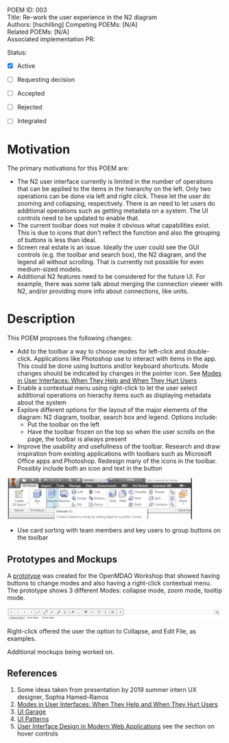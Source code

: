 POEM ID: 003  
Title: Re-work the user experience in the N2 diagram  
Authors: [hschilling]
Competing POEMs: [N/A]  
Related POEMs: [N/A]  
Associated implementation PR:

Status:

- [x] Active
- [ ] Requesting decision
- [ ] Accepted
- [ ] Rejected
- [ ] Integrated


Motivation
==========
The primary motivations for this POEM are:

* The N2 user interface currently is limited in the number of operations that can be applied to the items in the 
hierarchy on the left. Only two
operations can be done via left and right click. These let the user do zooming and collapsing, respectively. There
is an need to let users do additional operations such as getting metadata on a system. The UI controls need 
to be updated to enable that.
* The current toolbar does not make it obvious what capabilities exist. This is due to icons that don't reflect the
function and also the grouping of buttons is less than ideal.
* Screen real estate is an issue. Ideally the user could see the GUI controls (e.g. the toolbar and search box), 
the N2 diagram,
and the legend all without scrolling. That is currently not possible for even medium-sized models.
* Additional N2 features need to be considered for the future UI. For example, there was some talk about
 merging the connection viewer with N2, and/or providing more info about connections, like units.

Description
===========

This POEM proposes the following changes:

* Add to the toolbar a way to choose modes for left-click and double-click. Applications like Photoshop use 
to interact with items in the app. This could be done using buttons and/or keyboard shortcuts. Mode changes
should be indicated by changes in the pointer icon. See [Modes in User Interfaces: When They Help and When They Hurt Users][1]
* Enable a contextual menu using right-click to let the user select additional operations
on hierachy items such as displaying metadata about the system
* Explore different options for the layout of the major elements of the diagram: N2 diagram, toolbar, search box 
and legend. 
Options include:
    * Put the toolbar on the left
    * Have the toolbar frozen on the top so when the user scrolls on the page, the toolbar is always present
* Improve the usability and usefullness of the toolbar. Research and draw inspiration from existing applications 
with toolbars such as Microsoft Office apps and Photoshop. Redesign many of the icons in the toolbar. Possibly 
include both an icon and text in the button

![toolbar with graphic and text buttons](/POEM_006/toolbar_with_graphic_and_text_buttons.png)

* Use card sorting with team members and key users to group buttons on the toolbar

Prototypes and Mockups
----------------------
A [prototype](./n2_prototype_from_workshop.html) was created for the OpenMDAO Workshop that showed having buttons
to change modes and also having a right-click contextual menu. The prototype shows 3 different Modes: 
collapse mode, zoom mode, tooltip mode. 

![workshop button mode mockup](/POEM_006/workshop_mockup_mode_buttons.png)

Right-click offered the user the option to Collapse, and Edit File, as examples.

Additional mockups being worked on.


References
----------
1. Some ideas taken from presentation by 2019 summer intern UX designer, Sophia Hamed-Ramos
2. [Modes in User Interfaces: When They Help and When They Hurt Users](https://www.nngroup.com/articles/modes/)
3. [UI Garage](https://uigarage.net/)
4. [UI Patterns](http://ui-patterns.com/)
5. [User Interface Design in Modern Web Applications](https://www.smashingmagazine.com/user-interface-design-in-modern-web-applications/) see the section on hover controls


 [1]: https://www.nngroup.com/articles/modes/ "Modes in User Interfaces: When They Help and When They Hurt Users"

